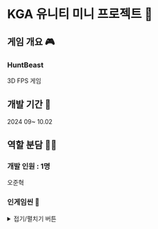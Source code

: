 # KGA 유니티 미니 프로젝트 👥

## 게임 개요 🎮
### HuntBeast
3D FPS 게임

## 개발 기간 📅
2024 09~ 10.02

## 역할 분담 🧑‍💻
### 개발 인원 : 1명
오준혁


### 인게임씬 🔎
<details>
<summary>접기/펼치기 버튼</summary> 
<div markdown="1">

#### 메인 메뉴 씬


#### 미션 선택 씬


#### 업그레이드 씬


#### 게임 씬




</div>
</details>



